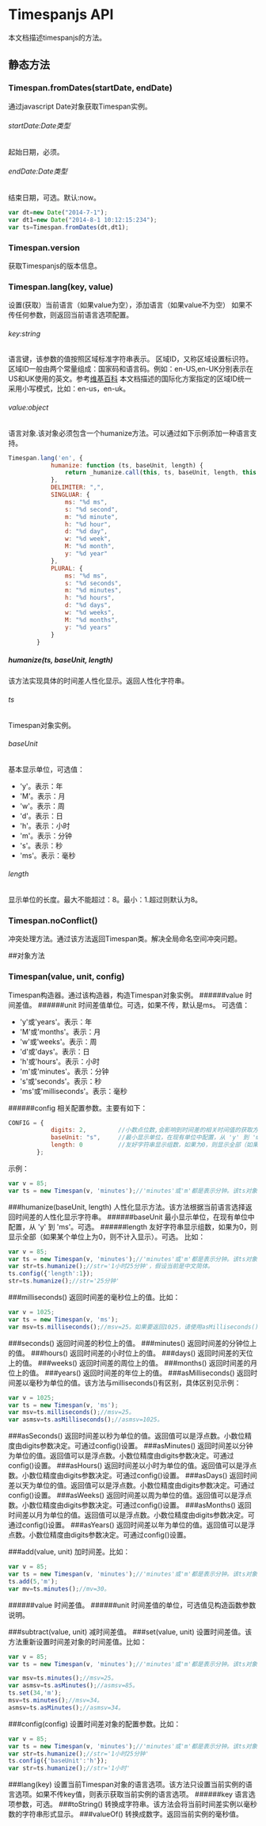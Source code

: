 # Timespanjs API

本文档描述timespanjs的方法。

## 静态方法
### Timespan.fromDates(startDate, endDate)
通过javascript Date对象获取Timespan实例。
###### startDate:Date类型
起始日期，必须。
###### endDate:Date类型
结束日期，可选。默认:now。

```js
var dt=new Date("2014-7-1");
var dt1=new Date("2014-8-1 10:12:15:234");
var ts=Timespan.fromDates(dt,dt1);
```

### Timespan.version
获取Timespanjs的版本信息。
### Timespan.lang(key, value)
设置(获取）当前语言（如果value为空），添加语言（如果value不为空）
如果不传任何参数，则返回当前语言选项配置。
###### key:string
语言键，该参数的值按照区域标准字符串表示。
区域ID，又称区域设置标识符。区域ID一般由两个常量组成：国家码和语言码。例如：en-US,en-UK分别表示在US和UK使用的英文。参考[维基百科](http://zh.wikipedia.org/wiki/%E5%8C%BA%E5%9F%9F%E8%AE%BE%E7%BD%AE)
本文档描述的国际化方案指定的区域ID统一采用小写模式，比如：en-us，en-uk。
###### value:object
语言对象.该对象必须包含一个humanize方法。可以通过如下示例添加一种语言支持。
```js
Timespan.lang('en', {
            humanize: function (ts, baseUnit, length) {
                return _humanize.call(this, ts, baseUnit, length, this.DELIMITER);
            },
            DELIMITER: ",",
            SINGLUAR: {
                ms: "%d ms",
                s: "%d second",
                m: "%d minute",
                h: "%d hour",
                d: "%d day",
                w: "%d week",
                M: "%d month",
                y: "%d year"
            },
            PLURAL: {
                ms: "%d ms",
                s: "%d seconds",
                m: "%d minutes",
                h: "%d hours",
                d: "%d days",
                w: "%d weeks",
                M: "%d months",
                y: "%d years"
            }
        }
```
##### humanize(ts, baseUnit, length)
该方法实现具体的时间差人性化显示。返回人性化字符串。
###### ts
Timespan对象实例。

###### baseUnit
基本显示单位，可选值：
+ 'y'。表示：年
+ 'M'。表示：月
+ 'w'。表示：周
+ 'd'。表示：日
+ 'h'。表示：小时
+ 'm'。表示：分钟
+ 's'。表示：秒
+ 'ms'。表示：毫秒

###### length
显示单位的长度。最大不能超过：8。最小：1.超过则默认为8。
### Timespan.noConflict()
冲突处理方法。通过该方法返回Timespan类。解决全局命名空间冲突问题。

##对象方法

### Timespan(value, unit, config)
Timespan构造器。通过该构造器，构造Timespan对象实例。
######value
时间差值。
######unit
时间差值单位。可选，如果不传，默认是ms。
可选值：
+ 'y'或'years'。表示：年
+ 'M'或'months'。表示：月
+ 'w'或'weeks'。表示：周
+ 'd'或'days'。表示：日
+ 'h'或'hours'。表示：小时
+ 'm'或'minutes'。表示：分钟
+ 's'或'seconds'。表示：秒
+ 'ms'或'milliseconds'。表示：毫秒

######config
相关配置参数。主要有如下：
```js
CONFIG = {
            digits: 2,         //小数点位数,会影响到时间差的相关时间值的获取方法的返回精度（asxxxx方法），以及humanize方法的返回精度。
            baseUnit: "s",     //最小显示单位，在现有单位中配置，从 'y' 到 'ms'。
            length: 0          //友好字符串显示组数，如果为0，则显示全部（如果某个单位上为0，则不计入显示）。
        };
```
示例：
```js
var v = 85;
var ts = new Timespan(v, 'minutes');//'minutes'或'm'都是表示分钟。该ts对象实例表示85分钟。

```
###humanize(baseUnit, length)
人性化显示方法。该方法根据当前语言选择返回时间差的人性化显示字符串。
######baseUnit
最小显示单位，在现有单位中配置，从 'y' 到 'ms'。可选。
######length
友好字符串显示组数，如果为0，则显示全部（如果某个单位上为0，则不计入显示）。可选。
比如：
```js
var v = 85;
var ts = new Timespan(v, 'minutes');//'minutes'或'm'都是表示分钟。该ts对象实例表示85分钟。
var str=ts.humanize();//str='1小时25分钟'，假设当前是中文简体。
ts.config({'length':1});
str=ts.humanize();//str='25分钟'
```
###milliseconds()
返回时间差的毫秒位上的值。比如：
```js
var v = 1025;
var ts = new Timespan(v, 'ms');
var msv=ts.milliseconds();//msv=25。如果要返回1025，请使用asMilliseconds()。
```
###seconds()
返回时间差的秒位上的值。
###minutes()
返回时间差的分钟位上的值。
###hours()
返回时间差的小时位上的值。
###days()
返回时间差的天位上的值。
###weeks()
返回时间差的周位上的值。
###months()
返回时间差的月位上的值。
###years()
返回时间差的年位上的值。
###asMilliseconds()
返回时间差以毫秒为单位的值。该方法与milliseconds()有区别，具体区别见示例：
```js
var v = 1025;
var ts = new Timespan(v, 'ms');
var msv=ts.milliseconds();//msv=25。
var asmsv=ts.asMilliseconds();//asmsv=1025。
```

###asSeconds()
返回时间差以秒为单位的值。返回值可以是浮点数。小数位精度由digits参数决定。可通过config()设置。
###asMinutes()
返回时间差以分钟为单位的值。返回值可以是浮点数。小数位精度由digits参数决定。可通过config()设置。
###asHours()
返回时间差以小时为单位的值。返回值可以是浮点数。小数位精度由digits参数决定。可通过config()设置。
###asDays()
返回时间差以天为单位的值。返回值可以是浮点数。小数位精度由digits参数决定。可通过config()设置。
###asWeeks()
返回时间差以周为单位的值。返回值可以是浮点数。小数位精度由digits参数决定。可通过config()设置。
###asMonths()
返回时间差以月为单位的值。返回值可以是浮点数。小数位精度由digits参数决定。可通过config()设置。
###asYears()
返回时间差以年为单位的值。返回值可以是浮点数。小数位精度由digits参数决定。可通过config()设置。


###add(value, unit)
加时间差。比如：
```js
var v = 85;
var ts = new Timespan(v, 'minutes');//'minutes'或'm'都是表示分钟。该ts对象实例表示85分钟。
ts.add(5,'m');
var mv=ts.minutes();//mv=30。

```
######value
时间差值。
######unit
时间差值的单位，可选值见构造函数参数说明。

###subtract(value, unit)
减时间差值。
###set(value, unit)
设置时间差值。该方法重新设置时间差对象的时间差值。比如：
```js
var v = 85;
var ts = new Timespan(v, 'minutes');//'minutes'或'm'都是表示分钟。该ts对象实例表示85分钟。

var msv=ts.minutes();//msv=25。
var asmsv=ts.asMinutes();//asmsv=85。
ts.set(34,'m');
msv=ts.minutes();//msv=34。
asmsv=ts.asMinutes();//asmsv=34。
```
###config(config)
设置时间差对象的配置参数。比如：
```js
var v = 85;
var ts = new Timespan(v, 'minutes');//'minutes'或'm'都是表示分钟。该ts对象实例表示85分钟。
var str=ts.humanize();//str='1小时25分钟'
ts.config({'baseUnit':'h'});
var str=ts.humanize();//str='1小时'
```
###lang(key)
设置当前Timespan对象的语言选项。该方法只设置当前实例的语言选项。如果不传key值，则表示获取当前实例的语言选项。
######key
语言选项参数，可选。
###toString()
转换成字符串。该方法会将当前时间差实例以毫秒数的字符串形式显示。
###valueOf()
转换成数字。返回当前实例的毫秒值。
